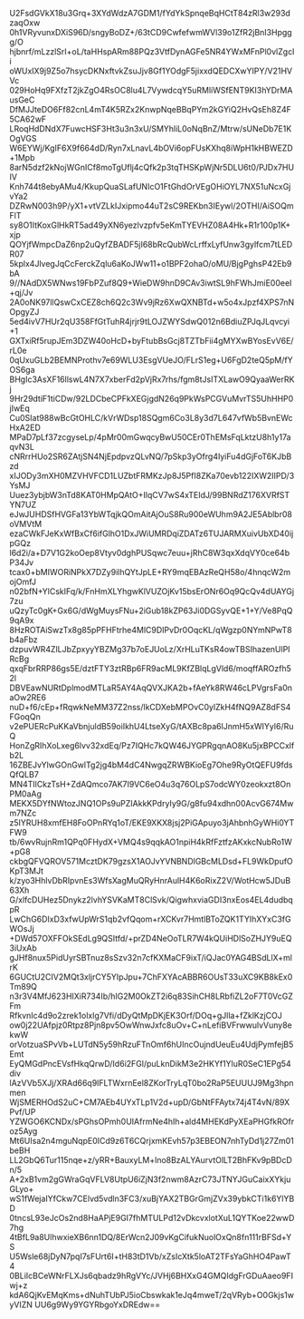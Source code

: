 U2FsdGVkX18u3Grq+3XYdWdzA7GDM1/fYdYkSpnqeBqHCtT84zRl3w293dzaqOxw
0h1VRyvunxDXiS96D/sngyBoDZ+/63tCD9CwfefwmWVl39o1ZfR2jBnI3Hpggg/O
hjbnrf/mLzzlSrI+oL/taHHspARm88PQz3VtfDynAGFe5NR4YWxMFnPl0vlZgcIi
oWUxIX9j9Z5o7hsycDKNxftvkZsuJjv8Gf1YOdgF5jixxdQEDCXwYIPY/V21HVVc
029HoHq9FXfzT2jkZgO4RsOC8lu4L7VywdcqY5uRMliWSfENT9KI3hYDrMAusGeC
DfMJJteDO6Ff82cnL4mT4K5RZx2KnwpNqeBBqPYm2kGYiQ2HvQsEh8Z4F5CA62wF
LRoqHdDNdX7FuwcHSF3Ht3u3n3xU/SMYhliL0oNqBnZ/Mtrw/sUNeDb7E1KOgVGS
W6EYWj/KgIF6X9f664dD/Ryn7xLnavL4bOVi6opFUsKXhq8iWpH1kHBWEZD+1Mpb
8arN5dzf2kNojWGnICf8moTgUflj4cQfk2p3tqTHSKpWjNr5DLU6t0/PJDx7HUIV
Knh744t8ebyAMu4/KkupQuaSLafUNIcO1FtGhdOrVEgOHiOYL7NX51uNcxGjvYa2
DZRwN003h9P/yX1+vtVZLkIJxipmo44uT2sC9REKbn3IEywl/2OTHI/AiSOQmFlT
sy8O1ItKoxGlHkRT5ad49yXN6yezlvzpfv5eKmTYEVHZ08A4Hk+R1r100p1K+xjp
QOYjfWmpcDaZ6np2uQyfZBADF5jI68bRcQubWcLrffxLyfUnw3gylfcm7tLEDR07
5kplx4JlvegJqCcFerckZqlu6aKoJWw11+o1BPF2ohaO/oMU/BjgPghsP42Eb9bA
9//NAdDX5WNws19FbPZuf8Q9+WieDW9hnD9CAv3iwtSL9hFWhJmiE00eeI+qj/Jv
2A0oNK97llQswCxCEZ8ch6Q2c3Wv9jRz6XwQXNBTd+w5o4xJpzf4XPS7nNOpgyZJ
5ed4ivV7HUr2qU358FfGtTuhR4jrjr9tLOJZWYSdwQ012n6BdiuZPJqJLqvcyi+1
GXTxiRf5rupJEm3DZW40oHcD+byFtubBsGcj8TZTbFii4gMYXwBYosEvV6E/rL0e
0qUxuGLb2BEMNProthv7e69WLU3EsgVUeJO/FLrS1eg+U6FgD2teQ5pM/fYOS6ga
BHgIc3AsXF16llswL4N7X7xberFd2pVjRx7rhs/fgm8tJsITXLawO9QyaaWerRKj
9Hr29dtiF1tiCDw/92LDCbeCPFkXEGjgdN26q9PkWsPCGVuMvrTS5UhHHP0jIwEq
Cu0SIat988wBcGtOHLC/kVrWDsp18SQgm6Co3L8y3d7L647vfWb5BvnEWcHxA2ED
MPaD7pLf37zcgyseLp/4pMr00mGwqcyBwU50CEr0ThEMsFqLktzU8h1y17aqvN3L
cNRrrHUo2SR6ZAtjSN4NjEpdpvzQLvNQ/7pSkp3yOfrg4IyiFu4dGjFoT6KJbBzd
xIJODy3mXH0MZVHVFCD1LUZbtFRMKzJp8J5PfI8ZKa70evb122IXW2IIPD/3YsMJ
Uuez3ybjbW3nTd8KAT0HMpQAtO+IlqCV7wS4xTEIdJ/99BNRdZ176XVRfSTYN7UZ
eJwJUHDSfHVGFa13YbWTqjkQOmAitAjOuS8Ru900eWUhm9A2JE5Ablbr08oVMVtM
ezaCWkFJeKxWfBxCf6ifGlhO1DxJWiUMRDqiZDATz6TUJARMXuivUbXD40ijpGQz
l6d2i/a+D7V1G2koOep8Vtyv0dghPUSqwc7euu+jRhC8W3qxXdqVY0ce64bP34Jv
tcax0+bMIWORiNPkX7DZy9ilhQYtJpLE+RY9mqEBAzReQH58o/4hnqcW2mojOmfJ
n02bfN+YlCskIFq/k/FnHmXLYhgwKlVUZOjKv15bsErONr6Oq9QcQv4dUAYGj7zu
uQzyTc0gK+Gx6G/dWgMuysFNu+2iGub18kZP63Ji0DGSyvQE+1+Y/Ve8PqQ9qA9x
8HzROTAiSwzTx8g85pPFHFtrhe4MlC9DIPvDr0OqcKL/qWgzp0NYmNPwT8b4aFbz
dzpuvWR4ZlLJbZpxyyYBZMg37b7oEJUoLz/XrHLuTKsR4owTBSIhazenUlPIRcBg
qxqFbrRRP86gs5E/dztFTY3ztRBp6FR9acML9KfZBlqLgVld6/moqffAROzfh52l
DBVEawNURtDplmodMTLaR5AY4AqQVXJKA2b+fAeYk8RW46cLPVgrsFa0naOw2RE6
nuD+f6/cEp+fRqwkNeMM37Z2nss/lkCDXebMPOvC0ylZkH4fNQ9AZ8dFS4FGoqQn
v2ePUERcPuKKaVbnjuldB59oiIkhU4LtseXyG/tAXBc8pa6lJnmH5xWIYyl6/RuQ
HonZgRIhXoLxeg6lvv32xdEq/Pz7IQHc7kQW46JYGPRgqnAO8Ku5jxBPCCxlfb2L
16ZBEJvYlwGOnGwlTg2jg4bM4dC4NwgqZRWBKioEg7Ohe9RyOtQEFU9fdsQfQLB7
MN4TIlCkzTsH+ZdAQmco7AK7I9VC6eO4u3q76OLpS7odcWY0zeokxzt8OnPM0aAg
MEKX5DYfNWtozJNQ1OPs9uPZIAkkKPdryIy9G/g8fu94xdhn00AcvG674Mwm7NZc
z5IYRUH8xmfEH8FoOPnRYq1oT/EKE9XKX8jsj2PiGApuyo3jAhbnhGyWHi0YTFW9
tb/6wvRujnRm1QPq0FHydX+VMQ4s9qqkAO1npiH4kRfFztfzAKxkcNubRo1W+pG8
ckbgQFVQROV571McztDK79gzsX1AOJvYVNBNDlGBcMLDsd+FL9WkDpufOKpT3MJt
k/zyo3HhlvDbRIpvnEs3WfsXagMuQRyHnrAulH4K6oRixZ2V/WotHcw5JDuB63Xh
G/xlfcDUHez5Dnykz2lvhYSVKaMT8ClSvk/QigwhxviaGDI3nxEos4EL4dudbqpR
LwChG6DIxD3xfwUpWrS1qb2vfQqom+rXCKvr7HmtlBToZQK1TYIhXYxC3fGWOsJj
+DWd57OXFFOkSEdLg9QSItfd/+prZD4NeOoTLR7W4kQUiHDlSoZHJY9uEQ3iUxAb
gJHf8nux5PidUyrSBTnuz8sSzv32n7cfKXMaCF9ixT/iQJac0YAG4BSdLlX+mlrK
6GUCtU2CIV2MQt3xljrCY5YIpJpu+7ChFXYAcABBR6OUsT33uXC9KB8kEx0Tm89Q
n3r3V4MfJ623HIXiR734Ib/hIG2M0OkZT2i6q83SihCH8LRbfiZL2oF7T0VcGZFm
RfkvnIc4d9o2zrek1olxlg7Vfi/dDyQtMpDKjEK3Orf/DOq+gJlla+fZklKzjCOJ
ow0j22UAfpjz0Rtpz8Pjn8pv5OwWnwJxfc8uOv+C+nLefiBVFrwwulvVuny8ekwW
orVotzuaSPvVb+LUTdN5y59hRzuFTnOmf6hUIncOujndUeuEu4UdjPymfejB5Emt
EyQMGdPncEVsfHkqQrwD/Id6i2FGl/puLknDikM3e2HKYf1YluR0SeC1EPg54div
lAzVVb5XJj/XRAd66q9IFLTWxrnEel8ZKorTryLqT0bo2RaP5EUUUJ9Mg3hpnmen
WjSMERHOdS2uC+CM7AEb4UYxTLp1V2d+upD/GbNtFFAytx74j4T4vN/89XPvf/UP
YZWGO6KCNDx/sPGhsOPmh0UIAfrmNe4hIh+ald4MHEKdPyXEaPHGfkROfroz5Ayg
Mt6UIsa2n4mguNqpE0ICd9z6T6CQrjxmKEvh57p3EBEON7nhTyDd1j27Zm01beBH
LL2GbQ6Tur115nqe+z/yRR+BauxyLM+lno8BzALYAurvtOlLT2BhFKv9pBDcDn/5
A+2xB1vm2gGWraGqVFLV8UtpU6iZjN3f2nwm8AzrC73JTNYJGuCaixXYkjuGLyo+
wS1fWejaIYfCkw7CElvd5vdln3FC3/xuBjYAX2TBGrGmjZVx39ybkCTi1k6YlYBD
0tncsL93eJcOs2nd8HaAPjE9GI7fhMTULPd12vDkcvxlotXuL1QYTKoe22wwD7hg
4tBfL9a8UlhwxieXB6nn1DQ/8ErWcn2J09vKgCifukNuolOxQn8fn111rBFSd+YS
U5Wsle68jDyN7pqI7sFUrt6I+tH83tD1Vb/xZsIcXtk5loAT2TFsYaGhHO4PawT4
0BLiIcBCeWNrFLXJs6qbadz9hRgVYc/JVHj6BHXxG4GMQIdgFrGDuAaeo9FIwj+z
kdA6QjKvEMqKms+dNuhTUbPJ5ioCbswkak1eJq4mweT/2qVRyb+O0Gkjs1wyVIZN
UU6g9Wy9YGYRbgoYxDREdw==
